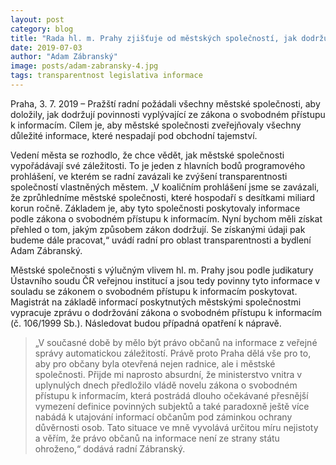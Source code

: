 ```yaml
---
layout: post
category: blog
title: "Rada hl. m. Prahy zjišťuje od městských společností, jak dodržují zákon o svobodném přístupu k informacím"
date: 2019-07-03
author: "Adam Zábranský"
image: posts/adam-zabransky-4.jpg
tags: transparentnost legislativa informace
---
```


Praha, 3. 7. 2019 – Pražští radní požádali všechny městské společnosti, aby doložily, jak dodržují povinnosti vyplývající ze zákona o svobodném přístupu k informacím. Cílem je, aby městské společnosti zveřejňovaly všechny důležité informace, které nespadají pod obchodní tajemství.

Vedení města se rozhodlo, že chce vědět, jak městské společnosti vypořádávají své záležitosti. To je jeden z hlavních bodů programového prohlášení, ve kterém se radní zavázali ke zvýšení transparentnosti společností vlastněných městem. „V koaličním prohlášení jsme se zavázali, že zprůhledníme městské společnosti, které hospodaří s desítkami miliard korun ročně. Základem je, aby tyto společnosti poskytovaly informace podle zákona o svobodném přístupu k informacím. Nyní bychom měli získat přehled o tom, jakým způsobem zákon dodržují. Se získanými údaji pak budeme dále pracovat,“ uvádí radní pro oblast transparentnosti a bydlení Adam Zábranský.

Městské společnosti s výlučným vlivem hl. m. Prahy jsou podle judikatury Ústavního soudu ČR veřejnou institucí a jsou tedy povinny tyto informace v souladu se zákonem o svobodném přístupu k informacím poskytovat. Magistrát na základě informací poskytnutých městskými společnostmi vypracuje zprávu o dodržování zákona o svobodném přístupu k informacím (č. 106/1999 Sb.). Následovat budou případná opatření k nápravě.

>„V současné době by mělo být právo občanů na informace z veřejné správy automatickou záležitostí. Právě proto Praha dělá vše pro to, aby pro občany byla otevřená nejen radnice, ale i městské společnosti. Přijde mi naprosto absurdní, že ministerstvo vnitra v uplynulých dnech předložilo vládě novelu zákona o svobodném přístupu k informacím, která postrádá dlouho očekávané přesnější vymezení definice povinných subjektů a také paradoxně ještě více nabádá k utajování informací občanům pod záminkou ochrany důvěrnosti osob. Tato situace ve mně vyvolává určitou míru nejistoty a věřím, že právo občanů na informace není ze strany státu ohroženo,“ dodává radní Zábranský.
